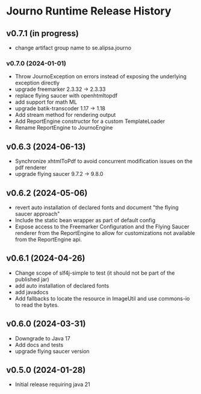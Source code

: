 # Journo Runtime Release History

## v0.7.1 (in progress)
- change artifact group name to se.alipsa.journo

### v0.7.0 (2024-01-01)
- Throw JournoException on errors instead of exposing the underlying exception directly
- upgrade freemarker 2.3.32 -> 2.3.33
- replace flying saucer with openhtmltopdf
- add support for math ML
- upgrade batik-transcoder 1.17 -> 1.18
- Add stream method for rendering output
- Add ReportEngine constructor for a custom TemplateLoader
- Rename ReportEngine to JournoEngine

## v0.6.3 (2024-06-13)
- Synchronize xhtmlToPdf to avoid concurrent modification issues on the pdf renderer
- upgrade flying saucer 9.7.2 -> 9.8.0

## v0.6.2 (2024-05-06)
- revert auto installation of declared fonts and document "the flying saucer approach"
- Include the static bean wrapper as part of default config
- Expose access to the Freemarker Configuration and the Flying Saucer renderer from the ReportEngine
  to allow for customizations not available from the ReportEngine api.

## v0.6.1 (2024-04-26)
- Change scope of slf4j-simple to test (it should not be part of the published jar)
- add auto installation of declared fonts
- add javadocs
- Add fallbacks to locate the resource in ImageUtil and use commons-io to read the bytes.

## v0.6.0 (2024-03-31)
- Downgrade to Java 17
- Add docs and tests
- upgrade flying saucer version

## v0.5.0 (2024-01-28)
- Initial release requiring java 21